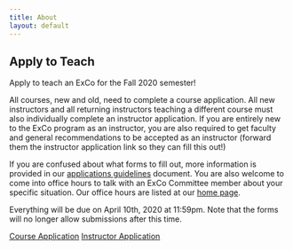 ```yaml
---
title: About
layout: default
---
```

## Apply to Teach

Apply to teach an ExCo for the Fall 2020 semester! 

All courses, new and old, need to complete a course application. All new instructors and all returning instructors teaching a different course must also individually complete an instructor application. If you are entirely new to the ExCo program as an instructor, you are also required to get faculty and general recommendations to be accepted as an instructor (forward them the instructor application link so they can fill this out!)

If you are confused about what forms to fill out, more information is provided in our [applications guidelines](https://docs.google.com/document/d/10j_tkMfaOE2CMQoNcNGKblLPI4JzWxcArnB7Q9AEPxg/edit?usp=sharing) document. You are also welcome to come into office hours to talk with an ExCo Committee member about your specific situation. Our office hours are listed at our [home page](oberlinexco.org).

Everything will be due on April 10th, 2020 at 11:59pm. Note that the forms will no longer allow submissions after this time. 

[Course Application](https://docs.google.com/forms/d/e/1FAIpQLSfze0BfvqtY5UEKdmL_cFLzQhEW7z9fc6UzQUcc5d4kmn_eag/viewform?usp=sf_link)
[Instructor Application](https://docs.google.com/forms/d/e/1FAIpQLSdcCR9PYTog3jvJ5gOgmWPX99TqoEDhsu15SaRgo1oI9YMSsA/viewform?usp=sf_link)
